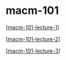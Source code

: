 # macm-101

[[macm-101-lecture-1]]

[[macm-101-lecture-2]]

[[macm-101-lecture-3]]

[//begin]: # "Autogenerated link references for markdown compatibility"
[macm-101-lecture-1]: macm-101-lecture-1 "macm-101-lecture-1"
[macm-101-lecture-2]: macm-101-lecture-2 "macm-101-lecture-2"
[macm-101-lecture-3]: macm-101-lecture-3 "macm-101-lecture-3"
[//end]: # "Autogenerated link references"